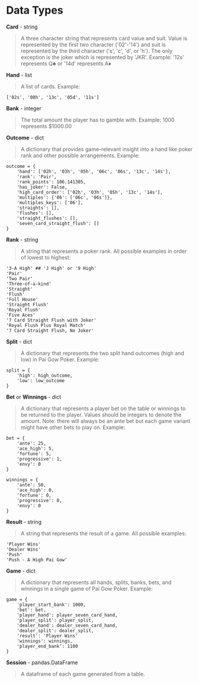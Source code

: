 # Data Types

**Card** - string

> A three character string that represents card value and suit. Value is represented by the first two character ('02'-'14') and suit is represented by the third character ('s', 'c', 'd', or 'h'). The only exception is the joker which is represented by 'JKR'.
> Example: '12s' represents Q♣ or '14d' represents A♦

**Hand** - list

> A list of cards.
> Example:

```
['02s', '08h', '13c', '05d', '11s']
```

**Bank** - integer

> The total amount the player has to gamble with.
> Example: 1000 represents $1000.00

**Outcome** - dict

> A dictionary that provides game-relevant insight into a hand like poker rank and other possible arrangements.
> Example:

```
outcome = {
    'hand': ['02h', '03h', '05h', '06c', '06s', '13c', '14s'],
    'rank': 'Pair',
    'rank_points': 106.141305,
    'has_joker': False,
    'high_card_order': ['02h', '03h', '05h', '13c', '14s'],
    'multiples': {'06': ['06c', '06s']},
    'multiples_keys': ['06'],
    'straights': [],
    'flushes': [],
    'straight_flushes': [],
    'seven_card_straight_flush': []
}
```

**Rank** - string

> A string that represents a poker rank. All possible examples in order of lowest to highest:

```
'3-A High' ## 'J High' or '9 High'
'Pair'
'Two Pair'
'Three-of-a-kind'
'Straight'
'Flush'
'Full House'
'Straight Flush'
'Royal Flush'
'Five Aces'
'7 Card Straight Flush with Joker'
'Royal Flush Plus Royal Match'
'7 Card Straight Flush, No Joker'
```

**Split** - dict

> A dictionary that represents the two split hand outcomes (high and low) in Pai Gow Poker.
> Example:

```
split = {
    'high': high_outcome,
    'low': low_outcome
}
```

**Bet** or **Winnings** - dict

> A dictionary that represents a player bet on the table or winnings to be returned to the player. Values should be integers to denote the amount. Note: there will always be an ante bet but each game variant might have other bets to play on.
> Example:

```
bet = {
	'ante': 25,
	'ace_high': 5,
	'fortune': 5,
	'progressive': 1,
	'envy': 0
}

winnings = {
	'ante': 50,
	'ace_high': 0,
	'fortune': 0,
	'progressive': 0,
	'envy': 0
}
```

**Result** - string

> A string that represents the result of a game. All possible examples:

```
'Player Wins'
'Dealer Wins'
'Push'
'Push - A High Pai Gow'
```

**Game** - dict

> A dictionary that represents all hands, splits, banks, bets, and winnings in a single game of Pai Gow Poker.
> Example:

```
game = {
	'player_start_bank': 1000,
	'bet': bet,
    'player_hand': player_seven_card_hand,
    'player_split': player_split,
	'dealer_hand': dealer_seven_card_hand,
	'dealer_split': dealer_split,
	'result': 'Player Wins'
	'winnings': winnings,
	'player_end_bank': 1100
}
```

**Session** - pandas.DataFrame

> A dataframe of each game generated from a table.
